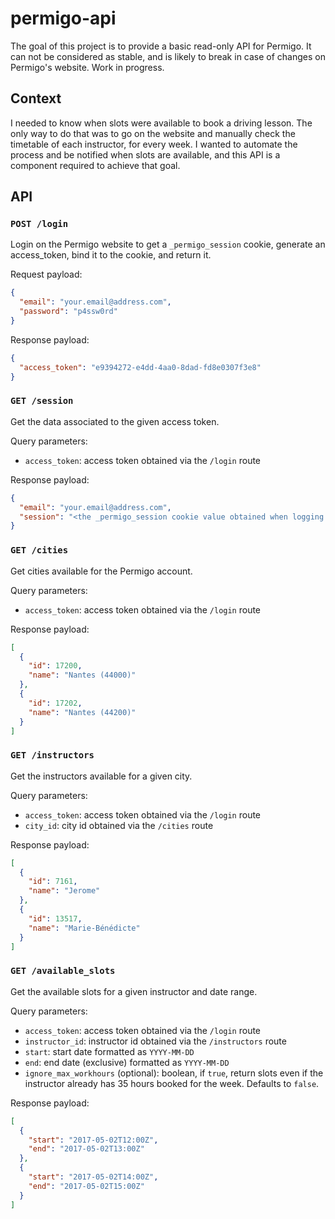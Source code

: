 # permigo-api

The goal of this project is to provide a basic read-only API for Permigo.
It can not be considered as stable, and is likely to break in case of changes on Permigo's website.
Work in progress.

## Context

I needed to know when slots were available to book a driving lesson.
The only way to do that was to go on the website and manually check the timetable of each instructor, for every week.
I wanted to automate the process and be notified when slots are available, and this API is a component required to achieve that goal.

## API

### `POST /login`

Login on the Permigo website to get a `_permigo_session` cookie, generate an access_token, bind it to the cookie, and return it.

Request payload:
```json
{
  "email": "your.email@address.com",
  "password": "p4ssw0rd"
}
```

Response payload:
```json
{
  "access_token": "e9394272-e4dd-4aa0-8dad-fd8e0307f3e8"
}
```

### `GET /session`

Get the data associated to the given access token.

Query parameters:
- `access_token`: access token obtained via the `/login` route

Response payload:
```json
{
  "email": "your.email@address.com",
  "session": "<the _permigo_session cookie value obtained when logging in>"
}
```

### `GET /cities`

Get cities available for the Permigo account.

Query parameters:
- `access_token`: access token obtained via the `/login` route

Response payload:
```json
[
  {
    "id": 17200,
    "name": "Nantes (44000)"
  },
  {
    "id": 17202,
    "name": "Nantes (44200)"
  }
]
```

### `GET /instructors`

Get the instructors available for a given city.

Query parameters:
- `access_token`: access token obtained via the `/login` route
- `city_id`: city id obtained via the `/cities` route

Response payload:
```json
[
  {
    "id": 7161,
    "name": "Jerome"
  },
  {
    "id": 13517,
    "name": "Marie-Bénédicte"
  }
]
```

### `GET /available_slots`

Get the available slots for a given instructor and date range.

Query parameters:
- `access_token`: access token obtained via the `/login` route
- `instructor_id`: instructor id obtained via the `/instructors` route
- `start`: start date formatted as `YYYY-MM-DD`
- `end`: end date (exclusive) formatted as `YYYY-MM-DD`
- `ignore_max_workhours` (optional): boolean, if `true`, return slots even if the instructor already has 35 hours booked for the week. Defaults to `false`.

Response payload:
```json
[
  {
    "start": "2017-05-02T12:00Z",
    "end": "2017-05-02T13:00Z"
  },
  {
    "start": "2017-05-02T14:00Z",
    "end": "2017-05-02T15:00Z"
  }
]
```
